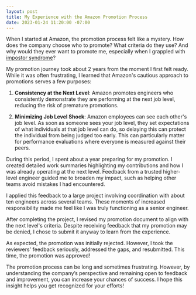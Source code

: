 ```yaml
---
layout: post
title: My Experience with the Amazon Promotion Process
date: 2023-01-24 11:20:00 -07:00
---
```


When I started at Amazon, the promotion process felt like a mystery. How
does the company choose who to promote? What criteria do they use? And why
would they ever want to promote me, especially when I grappled with [impostor
syndrome](https://www.kevinlondon.com/2015/05/27/impostor-syndrome-and-me)?

My promotion journey took about 2 years from the moment I first felt ready.
While it was often frustrating, I learned that Amazon's cautious approach to
promotions serves a few purposes:

1. **Consistency at the Next Level**: Amazon promotes engineers who consistently demonstrate
   they are performing at the next job level, reducing the risk of premature promotions.

2. **Minimizing Job Level Shock**: Amazon employees can see each other's job level. As soon as
   someone sees your job level, they set expectations of what individuals at that job level can do,
   so delaying this can protect the individual from being judged too early. This can particularly
   matter for performance evaluations where everyone is measured against their peers.

During this period, I spent about a year preparing for my promotion. I created
detailed work summaries highlighting my contributions and how I was already operating at the
next level. Feedback from a trusted higher-level engineer guided me to broaden my
impact, such as helping other teams avoid mistakes I had encountered.

I applied this feedback to a large project involving coordination with about ten engineers
across several teams. These moments of increased responsibility made me feel like I was
truly functioning as a senior engineer.

After completing the project, I revised my promotion document to align with the next level's criteria.
Despite receiving feedback that my promotion may be denied,
I chose to submit it anyway to learn from the experience.

As expected, the promotion was initially rejected. However, I took the reviewers' feedback
seriously, addressed the gaps, and resubmitted. This time, the promotion was approved!

The promotion process can be long and sometimes frustrating. However, by
understanding the company’s perspective and remaining open to feedback and
improvement, you can increase your chances of success. I hope this insight helps
you get recognized for your efforts!
